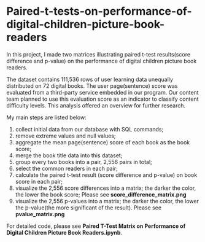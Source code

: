 # Paired-t-tests-on-performance-of-digital-children-picture-book-readers
In this project, I made two matrices illustrating paired t-test results(score difference and p-value) on the performance of 
digital children picture book readers.

The dataset contains 111,536 rows of user learning data unequally distributed on 72 digital books. The user page(sentence) score was 
evaluated from a third-party service embedded in our program. Our content team planned to use this evaluation score as an indicator 
to classify content difficulty levels. This analysis offered an overview for further research.

My main steps are listed below: 
1) collect initial data from our database with SQL commands;
2) remove extreme values and null values;
3) aggregate the mean page(sentence) score of each book as the book score;
4) merge the book title data into this dataset;
5) group every two books into a pair, 2,556 pairs in total;
6) select the common readers in each pair;
7) calculate the paired t-test result (score difference and p-value) on book score in each pair; 
8) visualize the 2,556 score differences into a matrix; the darker the color, the lower the book score;
Please see **score_difference_matrix.png**
9) visualize the 2,556 p-values into a matrix; the darker the color, the lower the p-value(the more significant of the result).
Please see **pvalue_matrix.png**

For detailed code, please see **Paired T-Test Matrix on Performance of Digital Children Picture Book Readers.ipynb**.
